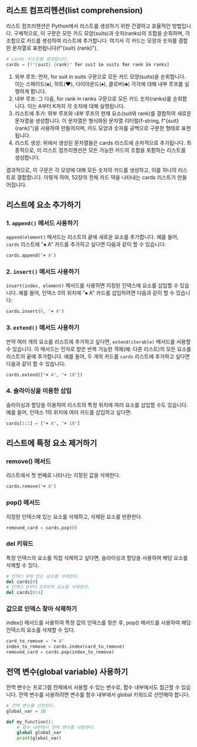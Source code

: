 ## 리스트 컴프리헨션(list comprehension)
리스트 컴프리헨션은 Python에서 리스트를 생성하기 위한 간결하고 효율적인 방법입니다. 
구체적으로, 이 구문은 모든 카드 모양(suits)과 숫자(ranks)의 조합을 순회하며, 각 조합으로 카드를 생성하여 리스트에 추가합니다. 
여기서 각 카드는 모양과 숫자를 결합한 문자열로 표현됩니다(f"{suit} {rank}").

```py
# cards 리스트를 생성합니다.
cards = [f"{suit} {rank}" for suit in suits for rank in ranks]
```

1. 외부 루프: 먼저, for suit in suits 구문으로 모든 카드 모양(suits)을 순회합니다. 이는 스페이드(♠️), 하트(♥️), 다이아몬드(♦️), 클로버(♣️) 각각에 대해 내부 루프를 실행하게 합니다.
2. 내부 루프: 그 다음, for rank in ranks 구문으로 모든 카드 숫자(ranks)를 순회합니다. 이는 A부터 K까지 각 숫자에 대해 실행됩니다.
3. 리스트에 추가: 외부 루프와 내부 루프의 현재 요소(suit와 rank)를 결합하여 새로운 문자열을 생성합니다. 이 문자열은 형식화된 문자열 리터럴(f-string, f"{suit} {rank}")을 사용하여 만들어지며, 카드 모양과 숫자를 공백으로 구분한 형태로 표현됩니다.
4. 리스트 생성: 위에서 생성된 문자열들은 cards 리스트에 순차적으로 추가됩니다. 최종적으로, 이 리스트 컴프리헨션은 모든 가능한 카드의 조합을 포함하는 리스트를 생성합니다.

결과적으로, 이 구문은 각 모양에 대해 모든 숫자의 카드를 생성하고, 이를 하나의 리스트로 결합합니다. 이렇게 하여, 52장의 전체 카드 덱을 나타내는 cards 리스트가 만들어집니다.

## 리스트에 요소 추가하기
### 1. `append()` 메서드 사용하기
`append(element)` 메서드는 리스트의 끝에 새로운 요소를 추가합니다. 예를 들어, `cards` 리스트에 "♠️ A" 카드를 추가하고 싶다면 다음과 같이 할 수 있습니다:

```python
cards.append("♠️ A")
```

### 2. `insert()` 메서드 사용하기
`insert(index, element)` 메서드를 사용하면 지정된 인덱스에 요소를 삽입할 수 있습니다. 예를 들어, 인덱스 0의 위치에 "♠️ A" 카드를 삽입하려면 다음과 같이 할 수 있습니다:

```python
cards.insert(0, "♠️ A")
```

### 3. `extend()` 메서드 사용하기
만약 여러 개의 요소를 리스트에 추가하고 싶다면, `extend(iterable)` 메서드를 사용할 수 있습니다. 이 메서드는 인자로 받은 반복 가능한 객체(예: 다른 리스트)의 모든 요소를 리스트의 끝에 추가합니다. 예를 들어, 두 개의 카드를 `cards` 리스트에 추가하고 싶다면 다음과 같이 할 수 있습니다:

```python
cards.extend(["♠️ A", "♦️ 10"])
```

### 4. 슬라이싱을 이용한 삽입
슬라이싱과 할당을 이용하여 리스트의 특정 위치에 여러 요소를 삽입할 수도 있습니다. 예를 들어, 인덱스 1의 위치에 여러 카드를 삽입하고 싶다면:

```python
cards[1:1] = ["♠️ A", "♦️ 10"]
```

## 리스트에 특정 요소 제거하기

### remove() 메서드
리스트에서 첫 번째로 나타나는 지정된 값을 삭제한다.
```py
cards.remove("♠️ A")
```

### pop() 메서드
지정된 인덱스에 있는 요소를 삭제하고, 삭제된 요소를 반환한다.
```py
removed_card = cards.pop(0)
```

### del 키워드
특정 인덱스의 요소를 직접 삭제하고 싶다면, 슬라이싱과 할당을 사용하여 해당 요소를 삭제할 수 있다.
```py
# 인덱스 0에 있는 요소를 삭제한다.
del cards[0]
# 인덱스 0부터 3까지의 요소를 삭제한다.
del cards[0:4]
```

### 값으로 인덱스 찾아 삭제하기
index() 메서드를 사용하여 특정 값의 인덱스를 찾은 후, pop() 메서드를 사용하여 해당 인덱스의 요소를 삭제할 수 있다.
```py
card_to_remove = "♠️ A"
index_to_remove = cards.index(card_to_remove)
removed_card = cards.pop(index_to_remove)
```

## 전역 변수(global variable) 사용하기
전역 변수는 프로그램 전체에서 사용할 수 있는 변수로, 함수 내부에서도 접근할 수 있습니다.
전역 변수를 사용하려면 변수를 함수 내부에서 global 키워드로 선언해야 합니다.
```py
# 전역 변수를 선언한다.
global_var = 10

def my_function():
    # 함수 내부에서 전역 변수를 사용한다.
    global global_var
    print(global_var)

